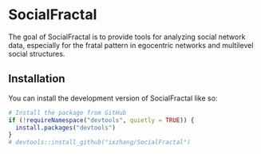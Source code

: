 
<!-- README.md is generated from README.Rmd. Please edit that file -->

# SocialFractal

The goal of SocialFractal is to provide tools for analyzing social
network data, especially for the fratal pattern in egocentric networks
and multilevel social structures.

## Installation

You can install the development version of SocialFractal like so:

``` r
# Install the package from GitHub
if (!requireNamespace("devtools", quietly = TRUE)) {
  install.packages("devtools")
}
# devtools::install_github("ixzhang/SocialFractal")
```
